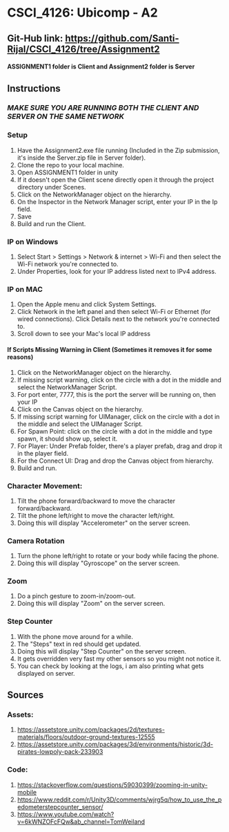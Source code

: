# CSCI_4126: Ubicomp - A2

## Git-Hub link: https://github.com/Santi-Rijal/CSCI_4126/tree/Assignment2

#### ASSIGNMENT1 folder is Client and Assignment2 folder is Server

## Instructions

### *MAKE SURE YOU ARE RUNNING BOTH THE CLIENT AND SERVER ON THE SAME NETWORK*

### Setup
1) Have the Assignment2.exe file running (Included in the Zip submission, it's inside the Server.zip file in Server folder).
2) Clone the repo to your local machine.
3) Open ASSIGNMENT1 folder in unity
4) If it doesn't open the Client scene directly open it through the project directory under Scenes.
5) Click on the NetworkManager object on the hierarchy.
6) On the Inspector in the Network Manager script, enter your IP in the Ip field.
7) Save
8) Build and run the Client.

### IP on Windows
1) Select Start > Settings > Network & internet > Wi-Fi and then select the Wi-Fi network you're connected to.
2) Under Properties, look for your IP address listed next to IPv4 address.

### IP on MAC
1) Open the Apple menu and click System Settings. 
2) Click Network in the left panel and then select Wi-Fi or Ethernet (for wired connections). Click Details next to the network you're connected to. 
3) Scroll down to see your Mac's local IP address

#### If Scripts Missing Warning in Client (Sometimes it removes it for some reasons)
1) Click on the NetworkManager object on the hierarchy.
2) If missing script warning, click on the circle with a dot in the middle and select the NetworkManager Script.
3) For port enter, 7777, this is the port the server will be running on, then your IP
4) Click on the Canvas object on the hierarchy.
5) If missing script warning for UIManager, click on the circle with a dot in the middle and select the UIManager Script.
6) For Spawn Point: click on the circle with a dot in the middle and type spawn, it should show up, select it.
7) For Player: Under Prefab folder, there's a player prefab, drag and drop it in the player field.
8) For the Connect UI: Drag and drop the Canvas object from hierarchy.
9) Build and run.

### Character Movement:
1) Tilt the phone forward/backward to move the character forward/backward.
2) Tilt the phone left/right to move the character left/right.
3) Doing this will display "Accelerometer" on the server screen.

### Camera Rotation
1) Turn the phone left/right to rotate or your body while facing the phone.
2) Doing this will display "Gyroscope" on the server screen.

### Zoom
1) Do a pinch gesture to zoom-in/zoom-out.
2) Doing this will display "Zoom" on the server screen.

### Step Counter
1) With the phone move around for a while.
2) The "Steps" text in red should get updated.
3) Doing this will display "Step Counter" on the server screen.
4) It gets overridden very fast my other sensors so you might not notice it.
5) You can check by looking at the logs, i am also printing what gets displayed on server.

## Sources

### Assets:
1) https://assetstore.unity.com/packages/2d/textures-materials/floors/outdoor-ground-textures-12555
2) https://assetstore.unity.com/packages/3d/environments/historic/3d-pirates-lowpoly-pack-233903
### Code:
1) https://stackoverflow.com/questions/59030399/zooming-in-unity-mobile
2) https://www.reddit.com/r/Unity3D/comments/wjrg5q/how_to_use_the_pedometerstepcounter_sensor/
3) https://www.youtube.com/watch?v=6kWNZOFcFQw&ab_channel=TomWeiland
